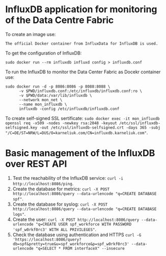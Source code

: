 # InfluxDB application for monitoring of the Data Centre Fabric

To create an image use:
```
The official Docker container from InfluxData for InfluxDB is used.
```

To get the configuration of InfluxDB:
```
sudo docker run --rm influxdb influxd config > influxdb.conf
```

To run the InfluxDB to monitor the Data Center Fabric as Docekr container use:
```
sudo docker run -d -p 8086:8086 -p 8088:8088 \
      -v $PWD/influxdb.conf:/etc/influxdb/influxdb.conf:ro \
      -v $PWD/data:/var/lib/influxdb \
      --network mon_net \
      --name mon_influxdb \
      influxdb -config /etc/influxdb/influxdb.conf
```

To create self-signed SSL sertificate: `sudo docker exec -it mon_influxdb openssl req -x509 -nodes -newkey rsa:2048 -keyout /etc/ssl/influxdb-selfsigned.key -out /etc/ssl/influxdb-selfsigned.crt -days 365 -subj "/C=DE/ST=NRW/L=DUS/O=karneliuk.com/CN=influxdb.karneliuk.com"`.


# Basic management of the InfluxDB over REST API

1. Test the reachability of the InfluxDB service: `curl -i http://localhost:8086/ping`.
2. Create the database for metrics: `curl -X POST http://localhost:8086/query --data-urlencode "q=CREATE DATABASE spf"`.
3. Create the database for syslog: `curl -X POST http://localhost:8086/query --data-urlencode "q=CREATE DATABASE logs"`.
4. Create the user: `curl -X POST http://localhost:8086/query --data-urlencode "q=CREATE USER spf_workforce WITH PASSWORD 'spf_w0rkf0rc3' WITH ALL PRIVILEGES"`.
5. Check the database using authentication and HTTPS `curl -G 'https://localhost:8086/query?db=spf&pretty=true&u=spf_workforce&p=spf_w0rkf0rc3' --data-urlencode "q=SELECT * FROM interfaceX" --insecure`
